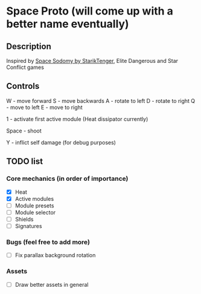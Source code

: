 # Space Proto (will come up with a better name eventually)

## Description

Inspired by [Space Sodomy by StarikTenger](https://github.com/StarikTenger/SpaceSodomy2), Elite Dangerous and Star Conflict games

## Controls

W - move forward
S - move backwards
A - rotate to left
D - rotate to right
Q - move to left
E - move to right

1 - activate first active module (Heat dissipator currently)

Space - shoot

Y - inflict self damage (for debug purposes)

## TODO list

### Core mechanics (in order of importance)

- [x] Heat
- [x] Active modules
- [ ] Module presets
- [ ] Module selector
- [ ] Shields
- [ ] Signatures

### Bugs (feel free to add more)
- [ ] Fix parallax background rotation

### Assets
- [ ] Draw better assets in general
